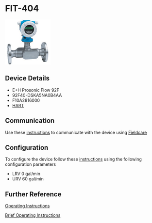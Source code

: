 # FIT-404

![](../images/device_images/prosonic_92.jpg)

## Device Details
+ E+H Prosonic Flow 92F
+ 92F40-DSKA5NA0B4AA
+ F10A2816000
+ [HART](../protocols/hart/hart.md)

## Communication
Use these [instructions](../protocols/hart/hart.md) to communicate with the device using [Fieldcare](../fieldcare/fieldcare.md)

## Configuration
To configure the device follow these [instructions](/commissioning_instructions/prosonic_92_hart.md) using the following configuration parameters

+ LRV 0 gal/min
+ URV 60 gal/min

## Further Reference
[Operating Instructions](../manuals/prosonic_92_operating_hart.pdf)

[Brief Operating Instructions](../manuals/prosonic_92_brief_hart.pdf)
